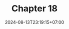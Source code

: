 ---
weight: 3200
title: "Chapter 18"
description: "Bridge"
icon: "article"
date: "2024-08-13T23:19:15+07:00"
lastmod: "2024-08-13T23:19:15+07:00"
draft: false
toc: true
---